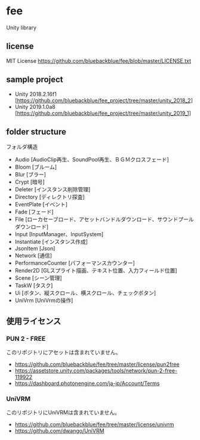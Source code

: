 # fee
Unity library

## license
MIT License
https://github.com/bluebackblue/fee/blob/master/LICENSE.txt

## sample project
* Unity 2018.2.16f1 [https://github.com/bluebackblue/fee_project/tree/master/unity_2018_2]
* Unity 2019.1.0a8 [https://github.com/bluebackblue/fee_project/tree/master/unity_2019_1]

## folder structure
フォルダ構造
* Audio [AudioClip再生、SoundPool再生、ＢＧＭクロスフェード]
* Bloom [ブルーム]
* Blur [ブラー]
* Crypt [暗号]
* Deleter [インスタンス削除管理]
* Directory [ディレクトリ探査]
* EventPlate [イベント]
* Fade [フェード]
* File [ローカセーブロード、アセットバンドルダウンロード、サウンドプールダウンロード]
* Input [InputManager、InputSystem]
* Instantiate [インスタンス作成]
* JsonItem [Json]
* Network [通信]
* PerformanceCounter [パフォーマンスカウンター]
* Render2D [GLスプライト描画、テキスト位置、入力フィールド位置]
* Scene [シーン管理]
* TaskW [タスク]
* Ui [ボタン、縦スクロール、横スクロール、チェックボタン]
* UniVrm [UniVrmの操作]

## 使用ライセンス

### PUN 2 - FREE
このリポジトリにアセットは含まれていません。
* https://github.com/bluebackblue/fee/tree/master/license/pun2free
* https://assetstore.unity.com/packages/tools/network/pun-2-free-119922
* https://dashboard.photonengine.com/ja-jp/Account/Terms

### UniVRM
このリポジトリにUniVRMは含まれていません。
* https://github.com/bluebackblue/fee/tree/master/license/univrm
* https://github.com/dwango/UniVRM


